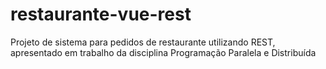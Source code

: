 # restaurante-vue-rest
Projeto de sistema para pedidos de restaurante utilizando REST, apresentado em trabalho da disciplina Programação Paralela e Distribuída 
